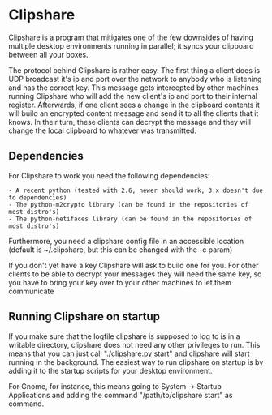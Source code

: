 Clipshare
=========

Clipshare is a program that mitigates one of the few downsides of having 
multiple desktop environments running in parallel; it syncs your
clipboard between all your boxes.

The protocol behind Clipshare is rather easy. The first thing a client
does is UDP broadcast it's ip and port over the network to anybody
who is listening and has the correct key. This message gets intercepted
by other machines running Clipshare who will add the new client's ip
and port to their internal register. Afterwards, if one client sees a
change in the clipboard contents it will build an encrypted content
message and send it to all the clients that it knows. In their turn,
these clients can decrypt the message and they will change the local
clipboard to whatever was transmitted.


Dependencies
------------

For Clipshare to work you need the following dependencies:

	- A recent python (tested with 2.6, newer should work, 3.x doesn't due to dependencies)
	- The python-m2crypto library (can be found in the repositories of most distro's)
	- The python-netifaces library (can be found in the repositories of most distro's)

Furthermore, you need a clipshare config file in an accessible location
(default is ~/.clipshare, but this can be changed with the -c param)

If you don't yet have a key Clipshare will ask to build one for you. For
other clients to be able to decrypt your messages they will need the same
key, so you have to bring your key over to your other machines to let
them communicate

Running Clipshare on startup
----------------------------

If you make sure that the logfile clipshare is supposed to log to is in
a writable directory, clipshare does not need any other privileges to run.
This means that you can just call "./clipshare.py start" and clipshare will
start running in the background. The easiest way to run clipshare on 
startup is by adding it to the startup scripts for your desktop environment. 

For Gnome, for instance, this means going to System -> Startup Applications
and adding the command "/path/to/clipshare start" as command.
